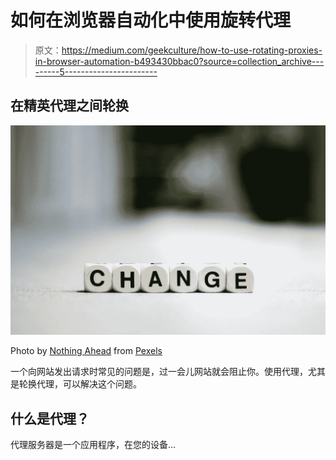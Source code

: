 # 如何在浏览器自动化中使用旋转代理

> 原文：<https://medium.com/geekculture/how-to-use-rotating-proxies-in-browser-automation-b493430bbac0?source=collection_archive---------5----------------------->

## 在精英代理之间轮换

![](img/3320bf26d457bcbff96323a3f1272f25.png)

Photo by [Nothing Ahead](https://www.pexels.com/@ian-panelo?utm_content=attributionCopyText&utm_medium=referral&utm_source=pexels) from [Pexels](https://www.pexels.com/photo/shallow-focus-photo-of-change-4502492/?utm_content=attributionCopyText&utm_medium=referral&utm_source=pexels)

一个向网站发出请求时常见的问题是，过一会儿网站就会阻止你。使用代理，尤其是轮换代理，可以解决这个问题。

## 什么是代理？

代理服务器是一个应用程序，在您的设备…